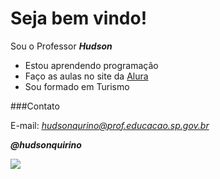 # Seja bem vindo!

Sou o Professor ***Hudson***

- Estou aprendendo programação
- Faço as aulas no site da [Alura](https://www.alura.com.br/)
- Sou formado em Turismo

###Contato

E-mail: *hudsonqurino@prof.educacao.sp.gov.br*

***@hudsonquirino***

![](https://media.tenor.com/VJZ-yPhSaZwAAAAi/thinking-snoopy.gif)

